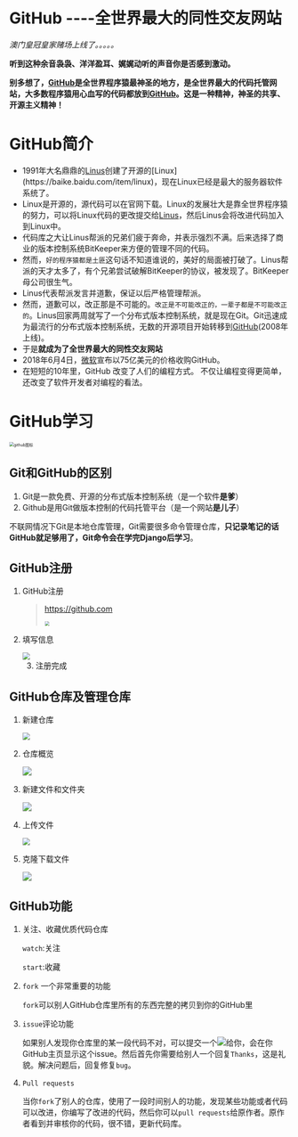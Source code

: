 # GitHub ----全世界最大的同性交友网站

*澳门皇冠皇家赌场上线了。。。。。*

**听到这种余音袅袅、洋洋盈耳、娓娓动听的声音你是否感到激动。**

**别多想了，[GitHub](github.com)是全世界程序猿最神圣的地方，是全世界最大的代码托管网站，大多数程序猿用心血写的代码都放到[GitHub](github.com)。这是一种精神，神圣的共享、开源主义精神！**

# GitHub简介

- 1991年大名鼎鼎的[Linus]([https://baike.baidu.com/item/%E6%9E%97%E7%BA%B3%E6%96%AF%C2%B7%E6%9C%AC%E7%BA%B3%E7%AC%AC%E5%85%8B%E7%89%B9%C2%B7%E6%89%98%E7%93%A6%E5%85%B9/1034429?fromtitle=linus&fromid=400810&fr=aladdin](https://baike.baidu.com/item/林纳斯·本纳第克特·托瓦兹/1034429?fromtitle=linus&fromid=400810&fr=aladdin))创建了开源的[Linux](https://baike.baidu.com/item/linux)，现在Linux已经是最大的服务器软件系统了。
- Linux是开源的，源代码可以在官网下载。Linux的发展壮大是靠全世界程序猿的努力，可以将Linux代码的更改提交给[Linus]([https://baike.baidu.com/item/%E6%9E%97%E7%BA%B3%E6%96%AF%C2%B7%E6%9C%AC%E7%BA%B3%E7%AC%AC%E5%85%8B%E7%89%B9%C2%B7%E6%89%98%E7%93%A6%E5%85%B9/1034429?fromtitle=linus&fromid=400810&fr=aladdin](https://baike.baidu.com/item/林纳斯·本纳第克特·托瓦兹/1034429?fromtitle=linus&fromid=400810&fr=aladdin))，然后Linus会将改进代码加入到Linux中。
- 代码库之大让Linus帮派的兄弟们疲于奔命，并表示强烈不满。后来选择了商业的版本控制系统BitKeeper来方便的管理不同的代码。
- 然而，`好的程序猿都是土匪`这句话不知道谁说的，美好的局面被打破了。Linus帮派的天才太多了，有个兄弟尝试破解BitKeeper的协议，被发现了。BitKeeper母公司很生气。
- Linus代表帮派发言并道歉，保证以后严格管理帮派。
- 然而，道歉可以，改正那是不可能的。`改正是不可能改正的，一辈子都是不可能改正的`。Linus回家两周就写了一个分布式版本控制系统，就是现在Git。Git迅速成为最流行的分布式版本控制系统，无数的开源项目开始转移到[GitHub](github.com)(2008年上线)。
- 于是**就成为了全世界最大的同性交友网站**
- 2018年6月4日，[微软](https://de.wikipedia.org/wiki/Microsoft)宣布以75亿美元的价格收购GitHub。
- 在短短的10年里，GitHub 改变了人们的编程方式。 不仅让编程变得更简单，还改变了软件开发者对编程的看法。

# GitHub学习

<img src="F:\Git\markdownfile\images\GitHub图标.jpg" alt="github图标" style="zoom:50%;" />

## Git和GitHub的区别

1. Git是一款免费、开源的分布式版本控制系统（是一个软件**是爹**）
2. Github是用Git做版本控制的代码托管平台（是一个网站**是儿子**）

不联网情况下Git是本地仓库管理，Git需要很多命令管理仓库，**只记录笔记的话GitHub就足够用了，Git命令会在学完Django后学习**。

## GitHub注册

1. GitHub注册

   > https://github.com
   >
   > <img src="F:\Git\1.GitHub学习\images\Git注册1.png" style="zoom:50%;" />

2. 填写信息

   <img src="F:\Git\1.GitHub学习\images\Git注册2.png" style="zoom:80%;" />

   3. 注册完成
## GitHub仓库及管理仓库

   1. 新建仓库

      <img src="F:\Git\1.GitHub学习\images\git创建仓库.png" style="zoom:80%;" />

   2. 仓库概览

      ![](F:\Git\1.GitHub学习\images\Git仓库概览.png)

3. 新建文件和文件夹

   ![](F:\Git\1.GitHub学习\images\Git新建文件.png)

4. 上传文件

   <img src="F:\Git\1.GitHub学习\images\Git上传.png" style="zoom:80%;" />

5. 克隆下载文件

   ![](F:\Git\1.GitHub学习\images\下载文件.png)

## GitHub功能

1. 关注、收藏优质代码仓库

   `watch`:关注

   `start`:收藏

2. `fork` 一个非常重要的功能

   `fork`可以别人GitHub仓库里所有的东西完整的拷贝到你的GitHub里

3. `issue`评论功能

   如果别人发现你仓库里的某一段代码不对，可以提交一个![](F:\Git\GitHub学习\images\Git_issue.png)给你，会在你GitHub主页显示这个issue。然后首先你需要给别人一个回复`Thanks`，这是礼貌。解决问题后，回复修复`bug`。

4. `Pull requests`

   当你`fork`了别人的仓库，使用了一段时间别人的功能，发现某些功能或者代码可以改进，你编写了改进的代码，然后你可以`pull requests`给原作者。原作者看到并审核你的代码，很不错，更新代码库。